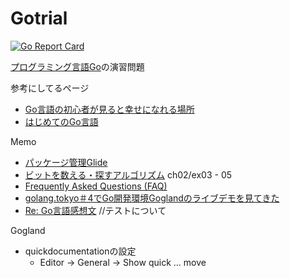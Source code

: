 # Gotrial

[![Go Report Card](https://goreportcard.com/badge/github.com/tomatomaster/Gotrial)](https://goreportcard.com/report/github.com/tomatomaster/Gotrial)

[プログラミング言語Go](https://www.amazon.co.jp/プログラミング言語Go-ADDISON-WESLEY-PROFESSIONAL-COMPUTING-Donovan/dp/4621300253/ref=sr_1_1?ie=UTF8&qid=1490101535&sr=8-1&keywords=プログラミング言語Go)の演習問題

参考にしてるページ
- [Go言語の初心者が見ると幸せになれる場所](http://qiita.com/tenntenn/items/0e33a4959250d1a55045)
- [はじめてのGo言語](http://cuto.unirita.co.jp/gostudy/)

Memo
- [パッケージ管理Glide](http://qiita.com/tienlen/items/8e192e68d6b18bec3b4a)
- [ビットを数える・探すアルゴリズム](http://www.nminoru.jp/~nminoru/programming/bitcount.html) ch02/ex03 - 05
- [Frequently Asked Questions (FAQ)](https://golang.org/doc/faq#conversions)
- [golang.tokyo＃4でGo開発環境Goglandのライブデモを見てきた](http://tech.mercari.com/entry/2017/03/23/124437)
- [Re: Go言語感想文](http://mattn.kaoriya.net)  //テストについて

Gogland
- quickdocumentationの設定
  - Editor -> General -> Show quick ... move